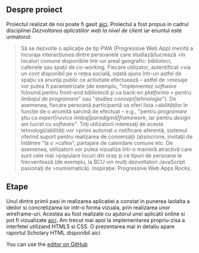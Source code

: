 ## Despre proiect
Proiectul realizat de noi poate fi gasit [aici](https://github.com/deliadominte/CLIW_Project). Proiectul a fost propus in cadrul disciplinei *Dezvoltarea aplicatiilor web la nivel de client* iar enuntul este urmatorul:
> Să se dezvolte o aplicaţie de tip PWA (Progressive Web App) menită a încuraja interacţiunea dintre persoanele care studiază/lucrează >în localuri comune disponibile într-un areal geografic: biblioteci, cafenele sau spaţii de co-working. Fiecare utilizator, autentificat >via un cont disponibil pe o reţea socială, odată ajuns într-un astfel de spaţiu va anunţa public ce activitate efectuează – astfel de >mesaje vor putea fi parametrizate (de exemplu, "implementez _software_ folosind pentru front-end _bibliotecă_ şi ca back-en _platforma_ > pentru _limbajul de programare_" sau "studiez _concept|tehnologie_"). De asemenea, fiecare persoană participantă va oferi lista >abilităţilor în funcţie de o anumită sarcină de efectuat – e.g., "pentru _programare_ ştiu ca _expert|novice_ _limbaj|paradigmă|framework_, iar pentru _design_ am lucrat cu _software_". Toţi utilizatorii interesaţi de aceste tehnologii/abilităţi vor >primi automat o notificare aferentă, sistemul oferind suport pentru realizarea de conversaţii (a)sincrone, invitaţii de întâlnire "la o >cafea", partajare de calendare comune etc. De asemenea, utilizatorii vor putea vizualiza într-o manieră atractivă care sunt cele mai >populare locuri din oraş şi ce tipuri de persoane le frecventează (de exemplu, la BCU vin mulţi dezvoltatori JavaScript pasionaţi de >numismatică). Inspiraţie: Progressive Web Apps Rocks.
 
 ## Etape
Unul dintre primii pasi in realizarea aplicatiei a constat in punerea laolalta a ideilor si concretizarea lor intr-o forma vizuala, prin realizarea unor wireframe-uri. Acestea au fost realizate cu ajutorul unei aplicatii online si pot fi vizualizate [aici](https://app.moqups.com/bni/8KIGKxDyZV/view/page/ad64222d5). Am trecut mai apoi la implementarea propriu-zisa a interfetei utilizand HTML5 si CSS. O prezentarea mai in detaliu apare raportul Scholary HTML disponibil aici
 
 
You can use the [editor on GitHub](https://github.com/NicoletaIoana/CLIWTeamWebsite/edit/master/README.md)
